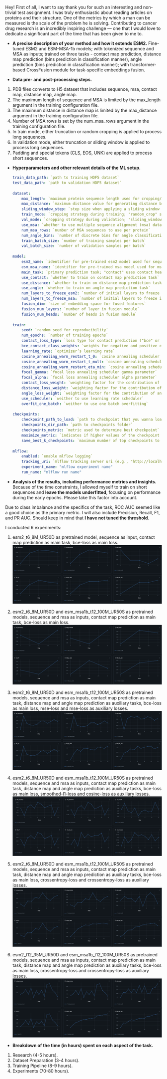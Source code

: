 Hey! First of all, I want to say thank you for such an interesting and non-trivial test assignment. I was truly enthusiastic about reading articles on proteins and their structure. One of the metrics by which a man can be measured is the scale of the problem he is solving. Contributing to cancer drug research is an incredibly inspiring challenge — one that I would love to dedicate a significant part of the time that has been given to me to.

- **A precise description of your method and how it extends ESM2.**
Fine-tuned ESM2 and ESM-MSA-1b models; with tokenized sequence and MSA as inputs; trained on three tasks - contact map prediction, distance map prediction (bins prediction in classification manner), angle prediction (bins prediction in classification manner); with transformer-based CrossFusion module for task-specific embeddings fusion.

- **Data pre- and post-processing steps.**
1. PDB files converts to H5 dataset that includes sequence, msa, contact map, distance map, angle map.
2. The maximum length of sequence and MSA is limited by the max_length argument in the training configuration file.
3. The maximum distance in distance map is limited by the max_distance argument in the training configuration file.
4. Number of MSA rows is set by the num_msa_rows argument in the training configuration file.
5. In train mode, either truncation or random cropping is applied to process long sequences.
6. In validation mode, either truncation or sliding window is applied to process long sequences.
7. Padding and special tokens (CLS, EOS, UNK) are applied to process short sequences.

- **Hyperparameters and other relevant details of the ML setup.**
    ```yaml
    train_data_path: `path to training HDF5 dataset`
    test_data_path: `path to validation HDF5 dataset`

    dataset:
        max_length: `maximum protein sequence length used for cropping/truncation/padding`
        max_distance: `maximum distance value for generating distance bins`
        sliding_window_step: `step size when applying a sliding window on long sequences during validation`
        train_mode: `cropping strategy during training; "random_crop" selects a random part, "truncate_seq" always takes the first part`
        val_mode: `cropping strategy during validation; "sliding_window" uses overlapping windows, "truncate_seq" uses the first part`
        use_msa: `whether to use multiple sequence alignment (msa) data for training`
        num_msa_rows: `number of MSA sequences to use per protein`
        num_angle_bins: `number of discrete bins for angle classification`
        train_batch_size: `number of training samples per batch`
        val_batch_size: `number of validation samples per batch`

    model:
        esm2_name: `identifier for pre-trained esm2 model used for sequence embeddings`
        esm_msa_name: `identifier for pre-trained msa model used for msa embeddings`
        main_task: `primary prediction task; "contact" uses contact head predictions, "distance" uses distance head predictions (converted to binary contact map)`
        use_contact: `whether to train on contact map prediction task`
        use_distance: `whether to train on distance map prediction task`
        use_angle: `whether to train on angle map prediction task`
        num_layers_to_freeze_esm2: `number of initial layers to freeze in esm2 model`
        num_layers_to_freeze_msa: `number of initial layers to freeze in msa model`
        fusion_dim: `size of embedding space for fused features`
        fusion_num_layers: `number of layer in fusion module`
        fusion_num_heads: `number of heads in fusion module`

    train:
        seed: `random seed for reproducibility`
        num_epochs: `number of training epochs`
        contact_loss_type: `loss type for contact prediction ("bce" or "focal")`
        bce_contact_class_weights: `weights for negative and positive classes in bce loss (e.g., [1.0, 30.0])`
        learning_rate: `optimizer’s learning rate`
        cosine_annealing_warm_restart_t_0: `cosine annealing scheduler t_0 parameter`
        cosine_annealing_warm_restart_t_mult: `cosine annealing scheduler t_mult parameter`
        cosine_annealing_warm_restart_eta_min: `cosine annealing scheduler eta_min parameter`
        focal_gamma: `focal loss annealing scheduler gamma parameter`
        focal_alpha: `focal loss annealing scheduler alpha parameter`
        contact_loss_weight: `weighting factor for the contribution of contact loss to the total loss`
        distance_loss_weight: `weighting factor for the contribution of distance loss to the total loss`
        angle_loss_weight: `weighting factor for the contribution of angle loss to the total loss`
        use_scheduler: `weither to use learning rate scheduler`
        overfit_one_batch: `weither to use one batch overfitting`

    checkpoints:
        checkpoint_path_to_load: `path to checkpoint that you wanna load`
        checkpoints_dir_path: `path to checkpoints folder`
        checkpoints_metric: `metric used to determine best checkpoint`
        maximize_metric: `indicates if higher values of the checkpoint metric are better`
        save_best_k_checkpoints: `maximum number of top checkpoints to retain`

    mlflow:
        enabled: `enable mlflow logging`
        tracking_uri: `mlflow tracking server uri (e.g., "http://localhost:5000")`
        experiment_name: "mlflow experiment name"
        run_name: "mlflow run name"
    ```

- **Analysis of the results, including performance metrics and insights.**
Because of the time constraints, I allowed myself to train on short sequences and **leave the models underfitted**, focusing on performance during the early epochs. Please take this factor into account.

Due to class imbalance and the specifics of the task, ROC AUC seemed like a good choice as the primary metric. I will also include Precision, Recall, F1, and PR AUC. Should keep in mind that **I have not tuned the threshold**.

I conducted 6 experiments:

1. esm2_t6_8M_UR50D as pretrained model, sequence as input, contact map prediction as main task, bce-loss as main loss.
![Metrics](exp1.png)

2. esm2_t6_8M_UR50D and esm_msa1b_t12_100M_UR50S as pretrained models, sequence and msa as inputs, contact map prediction as main task, bce-loss as main loss.
![Metrics](exp2.png)

3. esm2_t6_8M_UR50D and esm_msa1b_t12_100M_UR50S as pretrained models, sequence and msa as inputs, contact map prediction as main task, distance map and angle map prediction as auxiliary tasks, bce-loss as main loss, mse-loss and mse-loss as auxiliary losses.
![Metrics](exp3.png)

4. esm2_t6_8M_UR50D and esm_msa1b_t12_100M_UR50S as pretrained models, sequence and msa as inputs, contact map prediction as main task, distance map and angle map prediction as auxiliary tasks, bce-loss as main loss, smoothed-l1-loss and cosine-loss as auxiliary losses.
![Metrics](exp4.png)

5. esm2_t6_8M_UR50D and esm_msa1b_t12_100M_UR50S as pretrained models, sequence and msa as inputs, contact map prediction as main task, distance map and angle map prediction as auxiliary tasks, bce-loss as main loss, crossentropy-loss and crossentropy-loss as auxiliary losses.
![Metrics](exp5.png)

6. esm2_t12_35M_UR50D and esm_msa1b_t12_100M_UR50S as pretrained models, sequence and msa as inputs, contact map prediction as main task, distance map and angle map prediction as auxiliary tasks, bce-loss as main loss, crossentropy-loss and crossentropy-loss as auxiliary losses.
![Metrics](exp6.png)


- **Breakdown of the time (in hours) spent on each aspect of the task.**
1. Research (4-5 hours).
2. Dataset Preparation (3-4 hours).
3. Training Pipeline (8-9 hours).
4. Experiments (70-80 hours).
